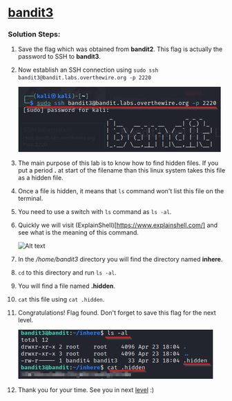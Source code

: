 # [bandit3](https://overthewire.org/wargames/bandit/bandit3.html)

### Solution Steps:

1. Save the flag which was obtained from **bandit2**. This flag is actually the password to SSH to **bandit3**.
2. Now establish an SSH connection using `sudo ssh bandit3@bandit.labs.overthewire.org -p 2220`

    ![Alt text](bandit3-ssh.png)
3. The main purpose of this lab is to know how to find hidden files. If you put a period **.** at start of the filename than this linux system takes this file as a hidden file.
4. Once a file is hidden, it means that `ls` command won't list this file on the terminal.
5. You need to use a switch with `ls` command as `ls -al`.
6. Quickly we will visit (ExplainShell)[https://www.explainshell.com/] and see what is the meaning of this command.

    ![Alt text](bandit-3-explainshell-.png)

7. In the */home/bandit3* directory you will find the directory named **inhere**.
8. `cd` to this directory and run `ls -al`.
9. You will find a file named **.hidden**.
10. `cat` this file using `cat .hidden`.
11. Congratulations! Flag found. Don't forget to save this flag for the next level.

    ![Alt text](bandit3-flag.png)

12. Thank you for your time. See you in next [level](https://overthewire.org/wargames/bandit/bandit4.html) :)